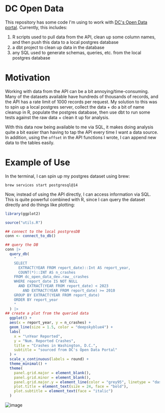 # DC Open Data
This repository has some code I'm using to work with [DC's Open Data portal](https://opendata.dc.gov/). Currently, this includes:
1) R scripts used to pull data from the API, clean up some column names, and then push this data to a local postgres database
2) a dbt project to clean up data in the database
3) any SQL used to generate schemas, queries, etc. from the local postgres database

# Motivation
Working with data from the API can be a bit annoying/time-consuming. Many of the datasets available have hundreds of thousands of records, and the API has a rate limit of 1000 records per request. My solution to this was to spin up a local postgres server, collect the data + do a bit of name cleanup in R, populate the postgres database, then use dbt to run some tests against the raw data + clean it up for analysis.

With this data now being available to me via SQL, it makes doing analysis quite a bit easier than having to tap the API every time I want a data source. In addition, using the `offset` in the API functions I wrote, I can append new data to the tables easily.

# Example of Use
In the terminal, I can spin up my postgres dataset using brew:
```
brew services start postgresql@14
```

Now, instead of using the API directly, I can access information via SQL. This is quite powerful combined with R, since I can query the dataset directly and do things like plotting:

```r
library(ggplot2)

source("utils.R")

## connect to the local postgresDB
conn <- connect_to_db()

## query the DB
conn |> 
  query_db(
    "
    SELECT 
      EXTRACT(YEAR FROM report_date)::Int AS report_year,
      COUNT(*)::INT AS n_crashes
    FROM dc_open_data_dev.raw__crashes
    WHERE report_date IS NOT NULL
      AND EXTRACT(YEAR FROM report_date) < 2023
        AND EXTRACT(YEAR FROM report_date) >= 2010
    GROUP BY EXTRACT(YEAR FROM report_date)
    ORDER BY report_year
    "
  ) |> 
## create a plot from the queried data
  ggplot() +
  aes(x = report_year, y = n_crashes) +
  geom_line(size = 1.5, color = "deepskyblue4") +
  labs(
    x = "\nYear Reported", 
    y = "Num. Reported Crashes", 
    title = "Crashes in Washington, D.C.", 
    subtitle = "sourced from DC's Open Data Portal"
  ) +
  scale_x_continuous(labels = round) +
  theme_minimal() +
  theme(
    panel.grid.major = element_blank(), 
    panel.grid.minor = element_blank(),
    panel.grid.major.y = element_line(color = "grey95", linetype = "dashed"),
    plot.title = element_text(size = 24, face = "bold"), 
    plot.subtitle = element_text(face = "italic")
  )
```

![image](https://user-images.githubusercontent.com/33233019/216847807-65b88056-f6c0-4218-b5d5-b10dfec3b999.png)
